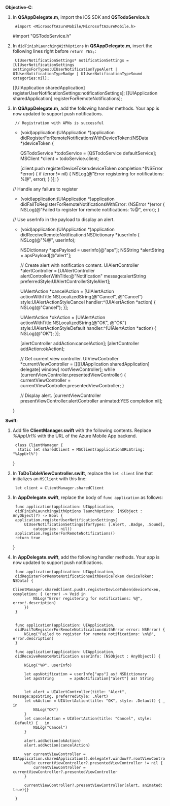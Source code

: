 
**Objective-C**:

1. In **QSAppDelegate.m**, import the iOS SDK and **QSTodoService.h**:

        #import <MicrosoftAzureMobile/MicrosoftAzureMobile.h>
     #import "QSTodoService.h"
2. In `didFinishLaunchingWithOptions` in **QSAppDelegate.m**, insert the following lines right before `return YES;`:

        UIUserNotificationSettings* notificationSettings = [UIUserNotificationSettings settingsForTypes:UIUserNotificationTypeAlert | UIUserNotificationTypeBadge | UIUserNotificationTypeSound categories:nil];
     [[UIApplication sharedApplication] registerUserNotificationSettings:notificationSettings];
     [[UIApplication sharedApplication] registerForRemoteNotifications];
3. In **QSAppDelegate.m**, add the following handler methods. Your app is now updated to support push notifications. 

        // Registration with APNs is successful
     - (void)application:(UIApplication *)application
     didRegisterForRemoteNotificationsWithDeviceToken:(NSData *)deviceToken {

         QSTodoService *todoService = [QSTodoService defaultService];
         MSClient *client = todoService.client;

         [client.push registerDeviceToken:deviceToken completion:^(NSError *error) {
             if (error != nil) {
                 NSLog(@"Error registering for notifications: %@", error);
             }
         }];
     }

     // Handle any failure to register
     - (void)application:(UIApplication *)application didFailToRegisterForRemoteNotificationsWithError:
     (NSError *)error {
         NSLog(@"Failed to register for remote notifications: %@", error);
     }

     // Use userInfo in the payload to display an alert.
     - (void)application:(UIApplication *)application
           didReceiveRemoteNotification:(NSDictionary *)userInfo {
         NSLog(@"%@", userInfo);

         NSDictionary *apsPayload = userInfo[@"aps"];
         NSString *alertString = apsPayload[@"alert"];

         // Create alert with notification content.
         UIAlertController *alertController = [UIAlertController
                                       alertControllerWithTitle:@"Notification"
                                       message:alertString
                                       preferredStyle:UIAlertControllerStyleAlert];

         UIAlertAction *cancelAction = [UIAlertAction
                                        actionWithTitle:NSLocalizedString(@"Cancel", @"Cancel")
                                        style:UIAlertActionStyleCancel
                                        handler:^(UIAlertAction *action)
                                        {
                                            NSLog(@"Cancel");
                                        }];

         UIAlertAction *okAction = [UIAlertAction
                                    actionWithTitle:NSLocalizedString(@"OK", @"OK")
                                    style:UIAlertActionStyleDefault
                                    handler:^(UIAlertAction *action)
                                    {
                                        NSLog(@"OK");
                                    }];

         [alertController addAction:cancelAction];
         [alertController addAction:okAction];

         // Get current view controller.
         UIViewController *currentViewController = [[[[UIApplication sharedApplication] delegate] window] rootViewController];
         while (currentViewController.presentedViewController)
         {
             currentViewController = currentViewController.presentedViewController;
         }

         // Display alert.
         [currentViewController presentViewController:alertController animated:YES completion:nil];

     }


**Swift**:

1. Add file **ClientManager.swift** with the following contents. Replace *%AppUrl%* with the URL of the Azure Mobile App backend.

        class ClientManager {
         static let sharedClient = MSClient(applicationURLString: "%AppUrl%")
     }
2. In **ToDoTableViewController.swift**, replace the `let client` line that initializes an `MSClient` with this line:

        let client = ClientManager.sharedClient
3. In **AppDelegate.swift**, replace the body of `func application` as follows:

        func application(application: UIApplication,
        didFinishLaunchingWithOptions launchOptions: [NSObject : AnyObject]?) -> Bool {
        application.registerUserNotificationSettings(
            UIUserNotificationSettings(forTypes: [.Alert, .Badge, .Sound],
                categories: nil))
        application.registerForRemoteNotifications()
        return true
     }
4. In **AppDelegate.swift**, add the following handler methods. Your app is now updated to support push notifications.


        func application(application: UIApplication,
        didRegisterForRemoteNotificationsWithDeviceToken deviceToken: NSData) {
            ClientManager.sharedClient.push?.registerDeviceToken(deviceToken, completion: { (error) -> Void in
                NSLog("Error registering for notifications: %@", error!.description)
            })
        }


        func application(application: UIApplication,
        didFailToRegisterForRemoteNotificationsWithError error: NSError) {
            NSLog("Failed to register for remote notifications: \n%@", error.description)
        }

        func application(application: UIApplication,
        didReceiveRemoteNotification userInfo: [NSObject : AnyObject]) {

            NSLog("%@", userInfo)

            let apsNotification = userInfo["aps"] as! NSDictionary
            let apsString       = apsNotification["alert"] as! String


            let alert = UIAlertController(title: "Alert", message:apsString, preferredStyle: .Alert)
            let okAction = UIAlertAction(title: "OK", style: .Default) { _ in
                NSLog("OK")
            }
            let cancelAction = UIAlertAction(title: "Cancel", style: .Default) { _ in
                NSLog("Cancel")
            }

            alert.addAction(okAction)
            alert.addAction(cancelAction)

            var currentViewController = UIApplication.sharedApplication().delegate?.window??.rootViewController
            while currentViewController?.presentedViewController != nil {
                currentViewController = currentViewController?.presentedViewController
            }

            currentViewController?.presentViewController(alert, animated: true){}

        }

